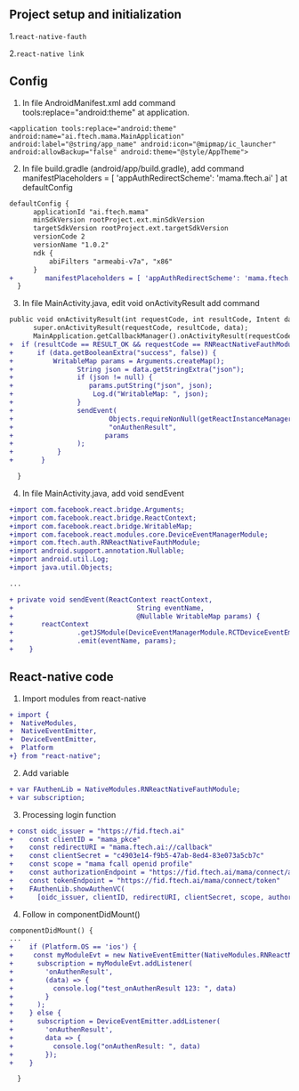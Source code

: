 ## Project setup and initialization
1.```react-native-fauth```

2.```react-native link```

## Config
1. In file AndroidManifest.xml  add command tools:replace="android:theme" at application.
```
<application tools:replace="android:theme" android:name="ai.ftech.mama.MainApplication" android:label="@string/app_name" android:icon="@mipmap/ic_launcher" android:allowBackup="false" android:theme="@style/AppTheme">
```
2. In file build.gradle (android/app/build.gradle), add command manifestPlaceholders = [ 'appAuthRedirectScheme': 'mama.ftech.ai' ] at defaultConfig
  ```diff
  defaultConfig {
        applicationId "ai.ftech.mama"
        minSdkVersion rootProject.ext.minSdkVersion
        targetSdkVersion rootProject.ext.targetSdkVersion
        versionCode 2
        versionName "1.0.2"
        ndk {
            abiFilters "armeabi-v7a", "x86"
        }
+        manifestPlaceholders = [ 'appAuthRedirectScheme': 'mama.ftech.ai' ]
    }
  ```
3. In file MainActivity.java, edit void onActivityResult add command 
  ```diff
  public void onActivityResult(int requestCode, int resultCode, Intent data) {
        super.onActivityResult(requestCode, resultCode, data);
        MainApplication.getCallbackManager().onActivityResult(requestCode, resultCode, data);
+  if (resultCode == RESULT_OK && requestCode == RNReactNativeFauthModule.REQUEST_CODE) {
+      if (data.getBooleanExtra("success", false)) {
+          WritableMap params = Arguments.createMap();
+                String json = data.getStringExtra("json");
+                if (json != null) {
+                   params.putString("json", json);
+                    Log.d("WritableMap: ", json);
+                }
+                sendEvent(
+                        Objects.requireNonNull(getReactInstanceManager().getCurrentReactContext()),
+                        "onAuthenResult",
+                       params
+                );
+           }
+       }

    }
  ```
4. In file MainActivity.java, add void sendEvent
```diff
+import com.facebook.react.bridge.Arguments;
+import com.facebook.react.bridge.ReactContext;
+import com.facebook.react.bridge.WritableMap;
+import com.facebook.react.modules.core.DeviceEventManagerModule;
+import com.ftech.auth.RNReactNativeFauthModule;
+import android.support.annotation.Nullable;
+import android.util.Log;
+import java.util.Objects;

...

+ private void sendEvent(ReactContext reactContext,
+                               String eventName,
+                               @Nullable WritableMap params) {
+       reactContext
+                .getJSModule(DeviceEventManagerModule.RCTDeviceEventEmitter.class)
+                .emit(eventName, params);
+    }
```
## React-native code
1. Import modules from react-native
```diff
+ import {
+  NativeModules,
+  NativeEventEmitter,
+  DeviceEventEmitter,
+  Platform
+} from "react-native";
```
2. Add variable
```diff
+ var FAuthenLib = NativeModules.RNReactNativeFauthModule;
+ var subscription;
```
3. Processing login function
```diff
+ const oidc_issuer = "https://fid.ftech.ai"
+    const clientID = "mama_pkce"
+    const redirectURI = "mama.ftech.ai://callback"
+    const clientSecret = "c4903e14-f9b5-47ab-8ed4-83e073a5cb7c"
+    const scope = "mama fcall openid profile"
+    const authorizationEndpoint = "https://fid.ftech.ai/mama/connect/authorize"
+    const tokenEndpoint = "https://fid.ftech.ai/mama/connect/token"
+    FAuthenLib.showAuthenVC(
+      [oidc_issuer, clientID, redirectURI, clientSecret, scope, authorizationEndpoint, tokenEndpoint]);
```
4. Follow in componentDidMount()
```diff
componentDidMount() {
...
+    if (Platform.OS == 'ios') {
+     const myModuleEvt = new NativeEventEmitter(NativeModules.RNReactNativeFauthModule)
+      subscription = myModuleEvt.addListener(
+        'onAuthenResult',
+        (data) => {
+          console.log("test_onAuthenResult 123: ", data)
+        }
+      );
+    } else {
+      subscription = DeviceEventEmitter.addListener(
+        'onAuthenResult',
+        data => {
+          console.log("onAuthenResult: ", data)
+        });
+    }

  }
```
